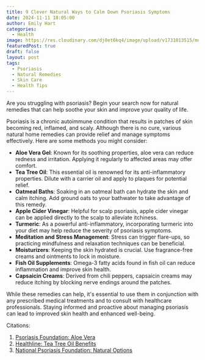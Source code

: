 ```yaml
---
title: 9 Clever Natural Ways to Calm Down Psoriasis Symptoms
date: 2024-11-11 18:05:00
author: Emily Hart
categories:
  - Health
image: https://res.cloudinary.com/dj0et6kq4/image/upload/v1731013515/moderntips/ai/rkjvfvd3ucbfpc8zkui0.png
featuredPost: true
draft: false
layout: post
tags:
  - Psoriasis
  - Natural Remedies
  - Skin Care
  - Health Tips
---
```


Are you struggling with psoriasis? Begin your search now for natural remedies that can help soothe your skin and improve your quality of life.

Psoriasis is a chronic autoimmune condition that results in patches of skin becoming red, inflamed, and scaly. Although there is no cure, various natural home remedies can provide relief and manage symptoms effectively. Here are some methods you might consider:

- **Aloe Vera Gel**: Known for its soothing properties, aloe vera can reduce redness and irritation. Applying it regularly to affected areas may offer comfort.
- **Tea Tree Oil**: This essential oil is renowned for its anti-inflammatory properties. Dilute with a carrier oil and apply to plaques for potential relief.
- **Oatmeal Baths**: Soaking in an oatmeal bath can hydrate the skin and calm itching. Add ground oats to your bathwater to take advantage of this remedy.
- **Apple Cider Vinegar**: Helpful for scalp psoriasis, apple cider vinegar can be applied directly to the scalp to alleviate itchiness.
- **Turmeric**: As a powerful anti-inflammatory, incorporating turmeric into your diet may help reduce the severity of psoriasis symptoms.
- **Meditation and Stress Management**: Stress can trigger flare-ups, so practicing mindfulness and relaxation techniques can be beneficial.
- **Moisturizers**: Keeping the skin hydrated is crucial. Use fragrance-free creams and ointments to lock in moisture.
- **Fish Oil Supplements**: Omega-3 fatty acids found in fish oil can reduce inflammation and improve skin health.
- **Capsaicin Creams**: Derived from chili peppers, capsaicin creams may reduce itching by blocking nerve endings around the patches.

While these remedies can help, it's essential to use them in conjunction with any prescribed medical treatments and to consult with healthcare professionals. Staying informed and proactive about managing psoriasis can lead to improved skin health and enhanced well-being.

Citations:
1. [Psoriasis Foundation: Aloe Vera](https://www.psoriasis.org)
2. [Healthline: Tea Tree Oil Benefits](https://www.healthline.com)
3. [National Psoriasis Foundation: Natural Options](https://www.psoriasis.org/natural-remedies)
